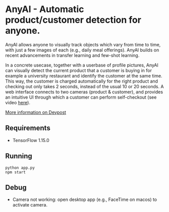 # AnyAI - Automatic product/customer detection for anyone.
AnyAI allows anyone to visually track objects which vary from time to time, with just a few images of each (e.g., daily meal offerings). AnyAI builds on recent advancements in transfer learning and few-shot learning.

In a concrete usecase, together with a userbase of profile pictures, AnyAI can visually detect the current product that a customer is buying in for example a university restaurant and identify the customer at the same time. This way, the customer is charged automatically for the right product and checking out only takes 2 seconds, instead of the usual 10 or 20 seconds. A web interface connects to two cameras (product & customer), and provides an intuitive UI through which a customer can perform self-checkout (see video [here](https://www.youtube.com/watch?v=8olhjUy0d8k)).

[More information on Devpost](https://devpost.com/software/anyai)

## Requirements
- TensorFlow 1.15.0

## Running
```
python app.py
npm start
```

## Debug
- Camera not working: open desktop app (e.g., FaceTime on macos) to activate camera.
